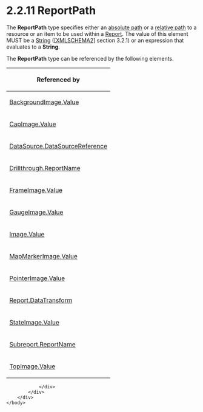 <html dir="LTR" xmlns:mshelp="http://msdn.microsoft.com/mshelp" xmlns:ddue="http://ddue.schemas.microsoft.com/authoring/2003/5" xmlns:xlink="http://www.w3.org/1999/xlink" xmlns:tool="http://www.microsoft.com/tooltip">
    <head>
        <meta http-equiv="Content-Type" content="text/html; CHARSET=utf-8"></meta>
        <meta name="save" content="history"></meta>
        <title>2.2.11 ReportPath</title>
        <xml>
            <mshelp:toctitle title="2.2.11 ReportPath"></mshelp:toctitle>
            <mshelp:rltitle title="[MS-RDL]: ReportPath"></mshelp:rltitle>
            <mshelp:keyword index="A" term="0e8ab873-6565-45f0-a61f-2d7da8e1ff74"></mshelp:keyword>
            <mshelp:attr name="DCSext.ContentType" value="open specification"></mshelp:attr>
            <mshelp:attr name="AssetID" value="0e8ab873-6565-45f0-a61f-2d7da8e1ff74"></mshelp:attr>
            <mshelp:attr name="TopicType" value="kbRef"></mshelp:attr>
            <mshelp:attr name="DCSext.Title" value="[MS-RDL]: ReportPath" />
        </xml>
    </head>
    <body>
        <div id="header">
            <h1 class="heading">2.2.11 ReportPath</h1>
        </div>
        <div id="mainSection">
            <div id="mainBody">
                <div id="allHistory" class="saveHistory"></div>
                <div id="sectionSection0" class="section" name="collapseableSection">
                    

<p>The <b>ReportPath</b> type specifies either an <a href="b2482b3f-74ab-4ca8-a9e5-c07955011743.html#gt_e2edaf4f-a7f6-463e-9fe5-9b8bd3ce83c6">absolute path</a> or a <a href="b2482b3f-74ab-4ca8-a9e5-c07955011743.html#gt_f0a8c9c7-1368-4989-addb-4792c3206387">relative path</a> to a resource
or an item to be used within a <a href="6bbaafec-020b-406c-b4e7-5e4318b616cb.html">Report</a>. The value of this
element MUST be a <a href="1ed81ef3-a683-45e3-aaad-bd2bbe71bc3d.html">String</a>
(<a href="https://go.microsoft.com/fwlink/?LinkId=90610">[XMLSCHEMA2]</a>
section 3.2.1) or an expression that evaluates to a <b>String</b>.</p>

<p>The <b>ReportPath</b> type can be referenced by the
following elements.</p>

<table>
 <thead>
  <tr>
   <th>
   <p>Referenced by</p>
   </th>
  </tr>
 </thead>
 <tr>
  <td>
  <p><a href="8926ed7d-1071-4e38-a0c0-3cbfa65870cf.html">BackgroundImage.Value</a></p>
  </td>
 </tr>
 <tr>
  <td>
  <p><a href="b30bbb26-52ba-42b5-a639-11728f5c9e30.html">CapImage.Value</a></p>
  </td>
 </tr>
 <tr>
  <td>
  <p><a href="d8f6528a-e950-44ab-9d7f-1536bd5c2497.html">DataSource.DataSourceReference</a></p>
  </td>
 </tr>
 <tr>
  <td>
  <p><a href="91e90345-dbae-414e-8ca0-c0e7b12cce60.html">Drillthrough.ReportName</a></p>
  </td>
 </tr>
 <tr>
  <td>
  <p><a href="c3fa2019-f121-4a66-bb6a-c0c6ad4943cb.html">FrameImage.Value</a></p>
  </td>
 </tr>
 <tr>
  <td>
  <p><a href="780d735b-3718-4128-883a-1f95ad00e764.html">GaugeImage.Value</a></p>
  </td>
 </tr>
 <tr>
  <td>
  <p><a href="e63f7ec4-2bc8-456a-afc9-60570f34da60.html">Image.Value</a></p>
  </td>
 </tr>
 <tr>
  <td>
  <p><a href="8329ca03-2ea4-4088-a1ea-2d9f42ba3cbe.html">MapMarkerImage.Value</a></p>
  </td>
 </tr>
 <tr>
  <td>
  <p><a href="8c17c3e6-db6f-4ee1-bf8d-ac00cd7185db.html">PointerImage.Value</a></p>
  </td>
 </tr>
 <tr>
  <td>
  <p><a href="2a2c1d17-e1bf-448e-91bd-590de8f13e89.html">Report.DataTransform</a></p>
  </td>
 </tr>
 <tr>
  <td>
  <p><a href="2731835e-c703-4c93-ba25-c7a19260b05c.html">StateImage.Value</a></p>
  </td>
 </tr>
 <tr>
  <td>
  <p><a href="33862fbd-d3bd-4356-bf2d-01126ae0b447.html">Subreport.ReportName</a></p>
  </td>
 </tr>
 <tr>
  <td>
  <p><a href="10b54ae6-2ff0-4bd9-9106-a6f60f6c1df1.html">TopImage.Value</a></p>
  </td>
 </tr>
</table>

<p> </p>


                </div>
            </div>
        </div>
    </body>
</html>